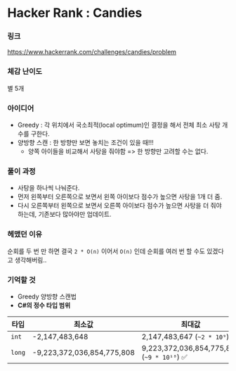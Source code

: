 # Hacker Rank : Candies

### 링크
https://www.hackerrank.com/challenges/candies/problem  
  
### 체감 난이도
별 5개

### 아이디어

- Greedy : 각 위치에서 국소최적(local optimum)인 결정을 해서 전체 최소 사탕 개수를 구한다.
- 양방향 스캔 : 한 방향만 보면 놓치는 조건이 있을 때!!!
  - 양쪽 아이들을 비교해서 사탕을 줘야함 => 한 방향만 고려할 수는 없다.

### 풀이 과정
- 사탕을 하나씩 나눠준다.
- 먼저 왼쪽부터 오른쪽으로 보면서 왼쪽 아이보다 점수가 높으면 사탕을 1개 더 줌.
- 다시 오른쪽부터 왼쪽으로 보면서 오른쪽 아이보다 점수가 높으면 사탕을 더 줘야 하는데, 기존보다 많아야만 업데이트.


### 헤맸던 이유
순회를 두 번 만 하면 결국 `2 * O(n)` 이어서 `O(n)` 인데 순회를 여러 번 할 수도 있겠다고 생각해버림..

### 기억할 것
- Greedy 양방향 스캔법
- <b>C#의 정수 타입 범위</b>

| 타입    | 최소값                             | 최대값                             |
|---------|------------------------------------|------------------------------------|
| `int`   | -2,147,483,648                     | 2,147,483,647 (`~2 * 10⁹`)         |
| `long`  | -9,223,372,036,854,775,808         | 9,223,372,036,854,775,807 (`~9 * 10¹⁸`) ✅ |
